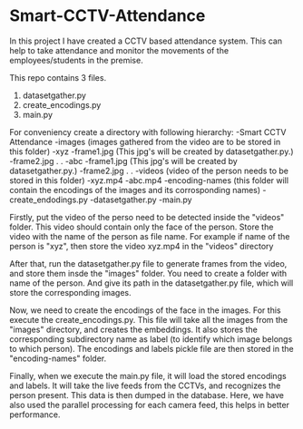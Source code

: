 # Smart-CCTV-Attendance
In this project I have created a CCTV based attendance system. This can help to take attendance and monitor the movements of the employees/students in the premise.

This repo contains 3 files. 
1. datasetgather.py
2. create_encodings.py
3. main.py

For conveniency create a directory with following hierarchy:
-Smart CCTV Attendance
  -images (images gathered from the video are to be stored in this folder)
    -xyz
      -frame1.jpg     (This jpg's will be created by datasetgather.py.)
      -frame2.jpg
      .
      .
    -abc
      -frame1.jpg     (This jpg's will be created by datasetgather.py.)
      -frame2.jpg
      .
      .
  -videos (video of the person needs to be stored in this folder)
    -xyz.mp4
    -abc.mp4
  -encoding-names (this folder will contain the encodings of the images and its corrosponding names)
  -create_endodings.py
  -datasetgather.py
  -main.py
  
Firstly, put the video of the perso need to be detected inside the "videos" folder. This video should contain only the face of the person.
Store the video with the name of the person as file name. For example if name of the person is "xyz", then store the video xyz.mp4 in the
"videos" directory

After that, run the datasetgather.py file to generate frames from the video, and store them insde the "images" folder. You need to create a 
folder with name of the person. And give its path in the datasetgather.py file, which will store the corresponding images.

Now, we need to create the encodings of the face in the images. For this execute the create_encodings.py. This file will take all the images
from the "images" directory, and creates the embeddings. It also stores the corresponding subdirectory name as label (to identify which image
belongs to which person). The encodings and labels pickle file are then stored in the "encoding-names" folder.

Finally, when we execute the main.py file, it will load the stored encodings and labels. It will take the live feeds from the CCTVs, and
recognizes the person present. This data is then dumped in the database. Here, we have also used the parallel processing for each camera 
feed, this helps in better performance.
